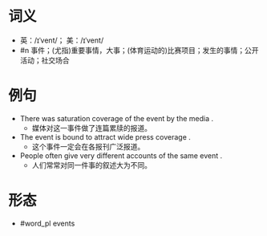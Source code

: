 # 词义
- 英：/ɪˈvent/； 美：/ɪˈvent/
- #n 事件；(尤指)重要事情，大事；(体育运动的)比赛项目；发生的事情；公开活动；社交场合
# 例句
- There was saturation coverage of the event by the media .
	- 媒体对这一事件做了连篇累牍的报道。
- The event is bound to attract wide press coverage .
	- 这个事件一定会在各报刊广泛报道。
- People often give very different accounts of the same event .
	- 人们常常对同一件事的叙述大为不同。
# 形态
- #word_pl events
